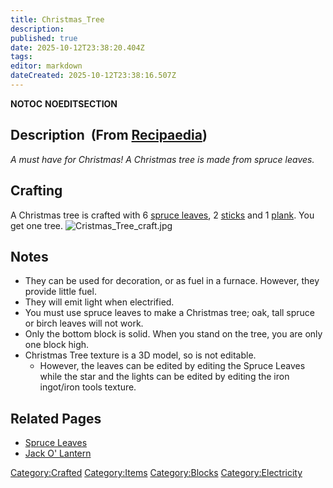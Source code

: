 ```yaml
---
title: Christmas_Tree
description: 
published: true
date: 2025-10-12T23:38:20.404Z
tags: 
editor: markdown
dateCreated: 2025-10-12T23:38:16.507Z
---
```


__NOTOC__ __NOEDITSECTION__

## Description  (From [Recipaedia](.. "wikilink"))

*A must have for Christmas\! A Christmas tree is made from spruce
leaves.*

## Crafting

A Christmas tree is crafted with 6 [spruce
leaves](spruce_Leaves "wikilink"), 2 [sticks](stick "wikilink") and 1
[plank](planks "wikilink"). You get one tree.
![Cristmas_Tree_craft.jpg](Cristmas_Tree_craft.jpg
"Cristmas_Tree_craft.jpg")

## Notes

  - They can be used for decoration, or as fuel in a furnace. However,
    they provide little fuel.
  - They will emit light when electrified.
  - You must use spruce leaves to make a Christmas tree; oak, tall
    spruce or birch leaves will not work.
  - Only the bottom block is solid. When you stand on the tree, you are
    only one block high. 
  - Christmas Tree texture is a 3D model, so is not editable. 
      - However, the leaves can be edited by editing the Spruce Leaves
        while the star and the lights can be edited by editing the iron
        ingot/iron tools texture.  

## Related Pages

  - [Spruce Leaves](../Plants/Spruce_Leaves.md "wikilink")
  - [Jack O' Lantern](Jack_O'_Lantern "wikilink")

[Category:Crafted](Category:Crafted "wikilink")
[Category:Items](Category:Items "wikilink")
[Category:Blocks](Category:Blocks "wikilink")
[Category:Electricity](Category:Electricity "wikilink")